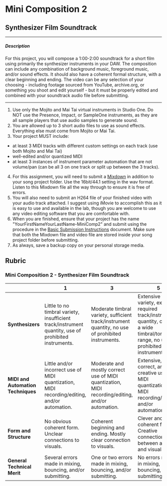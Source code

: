 # Mini Composition 2
## Synthesizer Film Soundtrack

---

##### Description
  For this project, you will compose a 1:00-2:00 soundtrack for a short film using primarily the synthesizer instruments in your DAW. The composition can include any combination of background music, foreground music, and/or sound effects. It should also have a coherent formal structure, with a clear beginning and ending.
  The video can be any selection of your choosing - including footage sourced from YouTube, archive.org, or something you shoot and edit yourself - but it must be properly edited and combined with your soundtrack audio file before submitting.

---

1. Use only the Mojito and Mai Tai virtual instruments in Studio One.  Do NOT use the Presence, Impact, or SampleOne instruments, as they are all sample players that use audio samples to generate sound.
2. You are allowed up to 3 short audio files to use as sound effects. Everything else must come from Mojito or Mai Tai.
3. Your project MUST include:
  * at least 3 MIDI tracks with different custom settings on each track (use both Mojito and Mai Tai)
  * well-edited and/or quantized MIDI
  * at least 3 instances of instrument parameter automation that are not volume/pan (can be all 3 on one track or split up between the 3 tracks).
4. For this assignment, you will need to submit a [Mixdown](../DAW-instructions/mixing-down.md) in addition to your song project folder. Use the 16bit/44.1 setting in the wav format. Listen to this Mixdown file all the way through to ensure it is free of errors.
5. You will also need to submit an H264 file of your finished video with your audio track attached. I suggest using iMovie to accomplish this as it is easy to use and available in the lab, though you are welcome to use any video editing software that you are comfortable with.
6. When you are finished, ensure that your project has the name "YourFirstNameYourLastName-MiniComp2" and submit using the procedure in the [Basic Submission Instructions](../DAW-instructions/basic-submission-instructions.md#submitting-a-song) document. Make sure that both the Mixdown file and video file are stored inside your song project folder before submitting.
7. As always, save a backup copy on your personal storage media.

## Rubric
### Mini Composition 2 - Synthesizer Film Soundtrack

| | **1** | **3** | **5** | **Score**
| --- | --- | --- | --- | ---
| **Synthesizers** | Little to no timbral variety, insufficient track/instrument quantity, use of prohibited instruments. | Moderate timbral variety, sufficient track/instrument quantity, no use of prohibited instruments. | Extensive timbral variety, exceeds required track/instrument quantity, covers a wide timbral/tonal range, no use of prohibited instruments | |
| **MIDI and Automation Techniques** | Little and/or incorrect use of MIDI quantization, MIDI recording/editing, and/or automation. | Moderate and mostly correct use of MIDI quantization, MIDI recording/editing, and/or automation. | Extensive, correct, and creative use of MIDI quantization, MIDI recording/editing, and/or automation. | |
| **Form and Structure** | No obvious coherent form. Unclear connections to visuals. | Coherent beginning and ending. Mostly clear connection to visuals. | Clever and coherent form. Creative connections between audio and visuals. | |
| **General Technical Merit** | Several errors made in mixing, bouncing, and/or submitting. | One or two errors made in mixing, bouncing, and/or submitting. | No errors made in mixing, bouncing, and/or submitting. | | |
